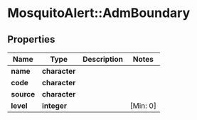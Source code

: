 # MosquitoAlert::AdmBoundary


## Properties
Name | Type | Description | Notes
------------ | ------------- | ------------- | -------------
**name** | **character** |  | 
**code** | **character** |  | 
**source** | **character** |  | 
**level** | **integer** |  | [Min: 0] 


